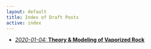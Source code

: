 ```yaml
---
layout: default
title: Index of Draft Posts
active: index
---
```


* [*2020-01-04:* **Theory & Modeling of Vaporized Rock**](vapor-rock-theory.html)
